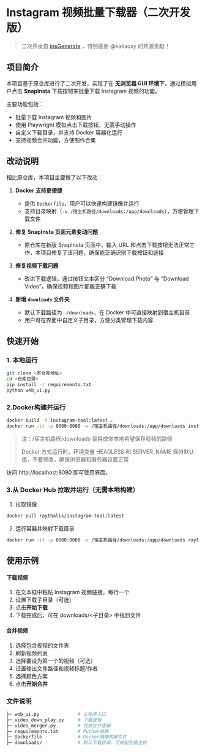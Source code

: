 # Instagram 视频批量下载器（二次开发版）

> 二次开发自 [insGenerate](https://github.com/kakaoxy/insGenerate) ，特别感谢 @kakaoxy 的开源贡献！

## 项目简介

本项目基于原仓库进行了二次开发，实现了在 **无浏览器 GUI 环境下**，通过模拟用户点击 **SnapInsta** 下载按钮来批量下载 Instagram 视频的功能。

主要功能包括：

- 批量下载 Instagram 视频和图片
- 使用 Playwright 模拟点击下载按钮，无需手动操作
- 自定义下载目录，并支持 Docker 容器化运行
- 支持视频合并功能，方便制作合集

## 改动说明

相比原仓库，本项目主要做了以下改动：

1. **Docker 支持更便捷**
    - 提供 `Dockerfile`，用户可以快速构建镜像并运行
    - 支持目录映射（`-v /宿主机路径/downloads:/app/downloads`），方便管理下载文件

2. **修复 SnapInsta 页面元素变动问题**
    - 原仓库在新版 SnapInsta 页面中，输入 URL 和点击下载按钮无法正常工作，本项目修复了该问题，确保能正确识别下载按钮和链接

3. **修复视频下载问题**
    - 改进下载逻辑，通过按钮文本区分 “Download Photo” 与 “Download Video”，确保视频和图片都能正确下载

4. **新增 `downloads` 文件夹**
    - 默认下载路径为 `./downloads`，在 Docker 中可直接映射到宿主机目录
    - 用户可在界面中自定义子目录，方便分类管理下载内容

## 快速开始

### 1. 本地运行

```bash
git clone <本仓库地址>
cd <仓库目录>
pip install -r requirements.txt
python web_ui.py
```
### 2.Docker构建并运行

```bash
docker build -t instagram-tool:latest .
docker run -it -p 8080:8080 -v /宿主机路径/downloads:/app/downloads instagram-tool:latest
```
> 注：/宿主机路径/downloads 替换成你本地希望保存视频的路径
> 
> Docker 方式运行时，环境变量 HEADLESS 和 SERVER_NAME 保持默认值，不要修改，确保浏览器和服务器设置正常

访问 http://localhost:8080 即可使用界面。

### 3.从 Docker Hub 拉取并运行（无需本地构建）

1. 拉取镜像
```bash
docker pull raythalis/instagram-tool:latest
```

2. 运行容器并映射下载目录
```bash
docker run -it -p 8080:8080 -v /宿主机路径/downloads:/app/downloads raythalis/instagram-tool:latest
```

## 使用示例

#### 下载视频

1. 在文本框中粘贴 Instagram 视频链接，每行一个
2. 设置下载子目录（可选）
3. 点击**开始下载**
4. 下载完成后，可在 downloads/<子目录> 中找到文件

#### 合并视频

1. 选择包含视频的文件夹
2. 刷新视频列表
3. 选择要设为第一个的视频（可选）
4. 设置输出文件路径和视频标题/作者
5. 选择颜色方案
6. 点击**开始合并**

### 文件说明
```bash
├─ web_ui.py              # 主程序入口
├─ video_down_play.py     # 下载逻辑
├─ video_merger.py        # 视频合并逻辑
├─ requirements.txt       # Python依赖
├─ Dockerfile             # Docker镜像构建文件
├─ downloads/             # 默认下载目录，可映射到宿主机

```
